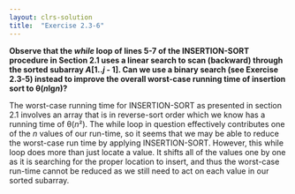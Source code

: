 ```yaml
---
layout: clrs-solution
title:  "Exercise 2.3-6"
---
```

**Observe that the *while* loop of lines 5-7 of the INSERTION-SORT procedure in Section 2.1 uses a linear search to scan (backward) through the sorted subarray *A*[1..*j* - 1]. Can we use a binary search (see Exercise 2.3-5) instead to improve the overall worst-case running time of insertion sort to θ(*n*lg*n*)?**

The worst-case running time for INSERTION-SORT as presented in section 2.1 involves an array that is in reverse-sort order which we know has a running time of θ(*n*²). The while loop in question effectively contributes one of the *n* values of our run-time, so it seems that we may be able to reduce the worst-case run time by applying INSERTION-SORT. However, this while loop does more than just locate a value. It shifts all of the values one by one as it is searching for the proper location to insert, and thus the worst-case run-time cannot be reduced as we still need to act on each value in our sorted subarray.